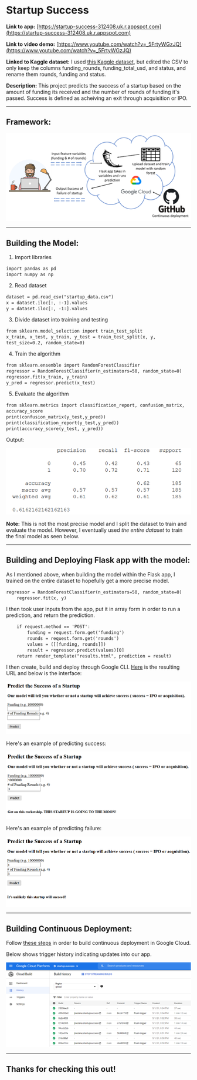 # Startup Success

**Link to app:** [https://startup-success-312408.uk.r.appspot.com](https://startup-success-312408.uk.r.appspot.com)

**Link to video demo:** [https://www.youtube.com/watch?v=_5FrtyWGzJQ](https://www.youtube.com/watch?v=_5FrtyWGzJQ)

**Linked to Kaggle dataset:** I used [this Kaggle dataset](https://www.kaggle.com/manishkc06/startup-success-prediction), but edited the CSV to only keep the columns funding_rounds, funding_total_usd, and status, and rename them rounds, funding and status.

**Description:** This project predicts the success of a startup based on the amount of funding its received and the number of rounds of funding it's passed. Success is defined as acheiving an exit through acquisition or IPO.

---

## **Framework:**
![Framework](https://raw.githubusercontent.com/jlautaha/startupsuccess/main/framework%20pic%20v2.PNG)

---

## **Building the Model:**

1. Import libraries

```
import pandas as pd
import numpy as np
```

2. Read dataset

```
dataset = pd.read_csv("startup_data.csv")
x = dataset.iloc[:, :-1].values
y = dataset.iloc[:, -1:].values
```

3. Divide dataset into training and testing

```
from sklearn.model_selection import train_test_split
x_train, x_test, y_train, y_test = train_test_split(x, y, test_size=0.2, random_state=0)
```

4. Train the algorithm

```
from sklearn.ensemble import RandomForestClassifier
regressor = RandomForestClassifier(n_estimators=50, random_state=0)
regressor.fit(x_train, y_train)
y_pred = regressor.predict(x_test)
```

5. Evaluate the algorithm

```
from sklearn.metrics import classification_report, confusion_matrix, accuracy_score
print(confusion_matrix(y_test,y_pred))
print(classification_report(y_test,y_pred))
print(accuracy_score(y_test, y_pred))
```

Output:

![output](https://raw.githubusercontent.com/jlautaha/startupsuccess/main/model%20evaluation.PNG)

**Note:** This is not the most precise model and I split the dataset to train and evaluate the model. However, I eventually used _the entire dataset_ to train the final model as seen below.

---

## **Building and Deploying Flask app with the model:**

As I mentioned above, when building the model within the Flask app, I trained on the entire dataset to hopefully get a more precise model.

```
regressor = RandomForestClassifier(n_estimators=50, random_state=0)
    regressor.fit(x, y)
```

I then took user inputs from the app, put it in array form in order to run a prediction, and return the prediction.

```
    if request.method == 'POST':
        funding = request.form.get('funding')
        rounds = request.form.get('rounds')
        values = ([[funding, rounds]])
        result = regressor.predict(values)[0]
    return render_template("results.html", prediction = result)
 ```
 
 I then create, build and deploy through Google CLI. [Here](https://startup-success-312408.uk.r.appspot.com) is the resulting URL and below is the interface:
 
 ![interface](https://raw.githubusercontent.com/jlautaha/startupsuccess/main/screenshot1.PNG)
 
 Here's an example of predicting success:
 
 ![successprediction](https://raw.githubusercontent.com/jlautaha/startupsuccess/main/screenshot2.PNG)
 
 Here's an example of predicting failure:
 
 ![failureprediction](https://raw.githubusercontent.com/jlautaha/startupsuccess/main/screenshot3.PNG)
 
 ---
 
 ## **Building Continuous Deployment:**
 
 Follow [these steps](https://cloud.google.com/source-repositories/docs/quickstart-triggering-builds-with-source-repositories#before-you-begin) in order to build continuous deployment in Google Cloud.
 
 Below shows trigger history indicating updates into our app.
 
 ![tiggerpush](https://raw.githubusercontent.com/jlautaha/startupsuccess/main/push%20trigger.PNG)
 
 ---
 
  ## **Thanks for checking this out!**
 
 
 
 
